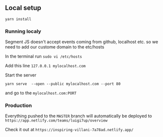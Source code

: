 

## Local setup

```
yarn install
```




### Running localy

Segment JS doesn't accept events coming from github, localhost etc. so we need to add our custome domain to the etc/hosts

In the terminal run `sudo vi /etc/hosts`

Add this line `127.0.0.1 mylocalhost.com`

Start the server 

`yarn serve  --open --public mylocalhost.com --port 80` 

and go to the `mylocalhost.com:PORT`



### Production

Everything pushed to the `MASTER` branch will automatically be deployed to `https://app.netlify.com/teams/luigi7up/overview`

Check it out at `https://inspiring-villani-7a78ad.netlify.app/`

